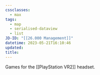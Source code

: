 ```yaml
---
cssclasses:
  - max
tags:
  - map
  - serialised-dataview
  - list
JD-ID: "[[26.000 Management]]"
datetime: 2023-05-21T16:10:46
updated: 
title:
---
```

Games for the [[PlayStation VR2]] headset.

<!-- QueryToSerialize: table without id file.link as Game, rating as Rating, playthroughs as "Plays",split( filter(file.tags, (t) => startswith(t, "#status") )[0], "/" )[1] as Status from #video-game where contains(platform, [[PlayStation VR2]]) sort file.name -->